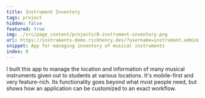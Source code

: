 ```yaml
---
title: Instrument Inventory
tags: project
hidden: false
featured: true
img: ./src/page_content/projects/0-instrument-inventory.png
url: https://instruments-demo.rickhenry.dev/?username=instrument.admin@rickhenry.dev\&password=InstrumentDemo12!
snippet: App for managing inventory of musical instruments
index: 0
---
```


I built this app to manage the location and information of many musical
instruments given out to students at various locations. It's mobile-first
and very feature-rich. Its functionality goes beyond what most people need,
but shows how an application can be customized to an exact workflow.
